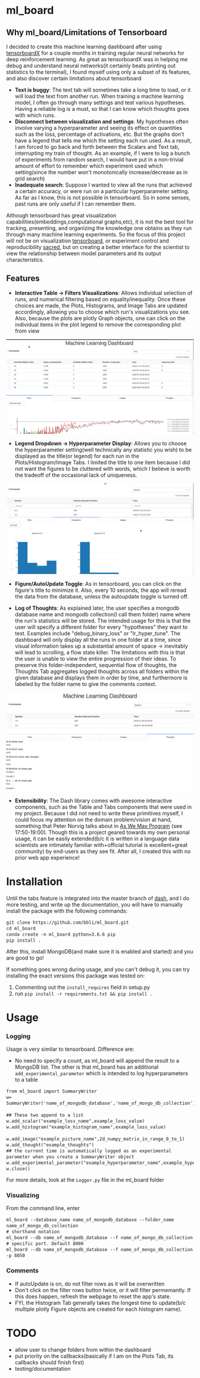 # ml_board
## Why ml_board/Limitations of Tensorboard
I decided to create this machine learning dashboard after using [tensorboardX](https://github.com/lanpa/tensorboardX) for a couple months in training regular neural networks for deep reinforcement learning. As great as tensorboardX was in helping me debug and understand neural networks(it certainly beats printing out statistics to the terminal), I found myself using only a subset of its features, and also discover certain limitations about tensorboard

* **Text is buggy**: The text tab will sometimes take a long time to load, or it will load the text from another run. When training a machine learning model, I often go through many settings and test various hypotheses. Having a reliable log is a must, so that I can know which thoughts goes with which runs.
* **Disconnect between visualization and settings**: My hypotheses often involve varying a hyperparameter and seeing its effect on quantities such as the loss, percentage of activations, etc. But the graphs don't have a legend that tells me which the setting each run used. As a result, I am forced to go back and forth between the Scalars and Text tab, interrupting my train of thought. As an example, if I were to log a bunch of experiments from random search, I would have put in a non-trivial amount of effort to remember which experiment used which setting(since the number won't monotonically increase/decrease as in grid search)
* **Inadequate search**: Suppose I wanted to view all the runs that achieved a certain accuracy, or were run on a particular hyperparameter setting. As far as I know, this is not possible in tensorboard. So in some senses, past runs are only useful if I can remember them.

Although tensorboard has great visualization capabilities(embeddings,computational graphs,etc), it is not the best tool for tracking, presenting, and organizing the knowledge one obtains as they run through many machine learning experiments. So the focus of this project will not be on visualization [tensorboard](https://github.com/tensorflow/tensorboard), or experiment control and reproducibility [sacred](https://github.com/IDSIA/sacred), but on creating a better interface for the scientist to view the relationship between model parameters and its output characteristics.
## Features
* **Interactive Table -> Filters Visualizations**: Allows individual selection of runs, and numerical filtering based on equality/inequality. Once these choices are made, the Plots, Histograms, and Image Tabs are updated accordingly, allowing you to choose which run's visualizations you see. Also, because the plots are plotly Graph objects, one can click on the individual items in the plot legend to remove the corresponding plot from view

![table](gifs/table.gif)
* **Legend Dropdown -> Hyperparameter Display**: Allows you to choose the hyperparameter setting(well technically any statistic you wish) to be displayed as the title(or legend) for each run in the Plots/Histogram/Image Tabs. I limited the title to one item because I did not want the figures to be cluttered with words, which I believe is worth the tradeoff of the occasional lack of uniqueness.

![dropdown](gifs/dropdown.gif)
* **Figure/AutoUpdate Toggle**: As in tensorboard, you can click on the figure's title to minimize it. Also, every 10 seconds, the app will reread the data from the database, unless the autoupdate toggle is turned off.

* **Log of Thoughts**: As explained later, the user specifies a mongodb database name and mongodb collection(I call them folder) name where the run's statistics will be stored. The intended usage for this is that the user will specify a different folder for every "hypotheses" they want to test. Examples include "debug_binary_loss" or "lr_hyper_tune". The dashboard will only display all the runs in one folder at a time, since visual information takes up a substantial amount of space -> inevitably will lead to scrolling, a flow state killer. The limitations with this is that the user is unable to view the entire progression of their ideas. To preserve this folder-independent, sequential flow of thoughts, the Thoughts Tab aggregates logged thoughts across all folders within the given database and displays them in order by time, and furthermore is labeled by the folder name to give the comments context.

![thoughts](gifs/thoughts.png)


* **Extensibility**: The Dash library comes with awesome interactive components, such as the Table and Tabs components that were used in my project. Because I did not need to write these primitives myself, I could focus my attention on the domain problem/vision at hand, something that Peter Norvig talks about in [As We May Program](https://vimeo.com/215418110) (see 17:50-19:00). Though this is a project geared towards my own personal usage, it can be easily extended(b/c it is written in a language data scientists are intimately familiar with+official tutorial is excellent+great community) by end-users as they see fit. After all, I created this with no prior web app experience!

# Installation
Until the tabs feature is integrated into the master branch of [dash](https://github.com/plotly/dash), and I do more testing, and write up the documentation, you will have to manually install the package with the following commands:
```
git clone https://github.com/bbli/ml_board.git
cd ml_board
conda create -n ml_board python=3.6.6 pip
pip install .
```
After this, install MongoDB(and make sure it is enabled and started) and you are good to go!

If something goes wrong during usage, and you can't debug it, you can try installing the exact versions this package was tested on:
1. Commenting out the `install_requires` field in setup.py
2. run `pip install -r requirements.txt && pip install .`

# Usage
### Logging
Usage is very similar to tensorboard. Difference are:
* No need to specify a count, as ml_board will append the result to a MongoDB list. The other is that ml_board has an additional `add_experimental_parameter` which is intended to log hyperparameters to a table
```
from ml_board import SummaryWriter
w= SummaryWriter('name_of_mongodb_database','name_of_mongo_db_collection')

## These two append to a list
w.add_scalar("example_loss_name",example_loss_value)
w.add_histogram("example_histogram_name",example_loss_value)

w.add_image("example_picture_name",2d_numpy_matrix_in_range_0_to_1)
w.add_thought("example_thoughts")
## the current time is automatically logged as an experimental parameter when you create a SummaryWriter object
w.add_experimental_parameter("example_hyperparameter_name",example_hyperparamter_value)
w.close()
```
For more details, look at the `Logger.py` file in the ml_board folder
### Visualizing
From the command line, enter
```
ml_board --database_name name_of_mongodb_database --folder_name name_of_mongo_db_collection
# shorthand notation
ml_board --db name_of_mongodb_database --f name_of_mongo_db_collection
# specific port. Default 8000
ml_board --db name_of_mongodb_database --f name_of_mongo_db_collection -p 8050
```
### Comments
* If autoUpdate is on, do not filter rows as it will be overwritten
* Don't click on the filter rows button twice, or it will filter permemantly. If this does happen, refresh the webpage to reset the app's state.
* FYI, the Histogram Tab generally takes the longest time to update(b/c multiple plotly Figure objects are created for each histogram name).

# TODO
* allow user to change folders from within the dashboard
* put priority on the callbacks(basically if I am on the Plots Tab, its callbacks should finish first)
* testing/documentation
